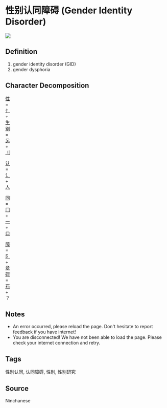 # 性别认同障碍 (Gender Identity Disorder)

![](/img/trois-perso_03.png)

## Definition

1. gender identity disorder (GID)
2. gender dysphoria

## Character Decomposition

[性](/word/%E6%80%A7)  
\=  
[忄](/word/%E5%BF%84)  
+  
[生](/word/%E7%94%9F)   
[别](/word/%E5%88%AB)  
\=  
[另](/word/%E5%8F%A6)  
+  
[刂](/word/%E5%88%82)  

[认](/word/%E8%AE%A4)  
\=  
[讠](/word/%E8%AE%A0)  
+  
[人](/word/%E4%BA%BA)  

[同](/word/%E5%90%8C)  
\=  
[冂](/word/%E5%86%82)  
+  
[一](/word/%E4%B8%80)  
+  
[口](/word/%E5%8F%A3)  

[障](/word/%E9%9A%9C)  
\=  
[阝](/word/%E9%98%9D)  
+  
[章](/word/%E7%AB%A0)  
[碍](/word/%E7%A2%8D)  
\=  
[石](/word/%E7%9F%B3)  
+  
？

## Notes
- An error occurred, please reload the page. Don't hesitate to report feedback if you have internet!
- You are disconnected! We have not been able to load the page. Please check your internet connection and retry.

## Tags
性别认同, 认同障碍, 性别, 性别研究

## Source
Ninchanese